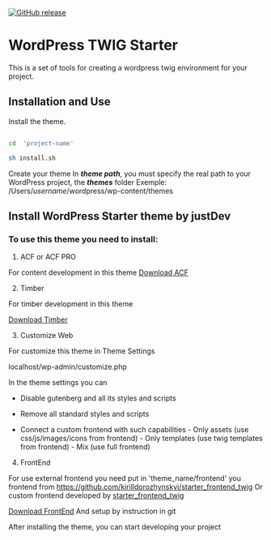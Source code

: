 [![GitHub release](https://img.shields.io/github/release/Naereen/StrapDown.js.svg)](https://github.com/kirilldorozhynskyi/starter_wordpress_theme_twig/releases)

# WordPress TWIG Starter

This is a set of tools for creating a wordpress twig environment for your project.

## Installation and Use

Install the theme.

```sh

cd  'project-name'

sh install.sh
```
Create your theme
In ***theme path***, you must specify the real path to your WordPress project, the ***themes*** folder
Exemple: 
/Users/*username*/wordpress/wp-content/themes

## Install WordPress Starter theme by justDev

### To use this theme you need to install:

 1. ACF or ACF PRO

For content development in this theme
[Download ACF](https://wordpress.org/plugins/advanced-custom-fields/)

 2. Timber

For timber development in this theme

[Download Timber](https://wordpress.org/plugins/timber-library/)

 3. Customize Web

For customize this theme in Theme Settings

localhost/wp-admin/customize.php

In the theme settings you can

- Disable gutenberg and all its styles and scripts

- Remove all standard styles and scripts

- Connect a custom frontend with such capabilities
		- Only assets (use css/js/images/icons from frontend)
		- Only templates (use twig templates from frontend)
		- Mix (use full frontend)

 4. FrontEnd

For use external frontend you need put in 'theme_name/frontend' you frontend from https://github.com/kirilldorozhynskyi/starter_frontend_twig
Or custom frontend developed by [starter_frontend_twig](https://github.com/kirilldorozhynskyi/starter_frontend_twig)

[Download FrontEnd](https://github.com/kirilldorozhynskyi/starter_frontend_twig)
And setup by instruction in git

After installing the theme, you can start developing your project